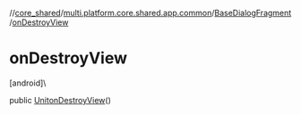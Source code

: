 //[core_shared](../../../index.md)/[multi.platform.core.shared.app.common](../index.md)/[BaseDialogFragment](index.md)/[onDestroyView](on-destroy-view.md)

# onDestroyView

[android]\

public [Unit](https://kotlinlang.org/api/latest/jvm/stdlib/kotlin/-unit/index.html)[onDestroyView](on-destroy-view.md)()
